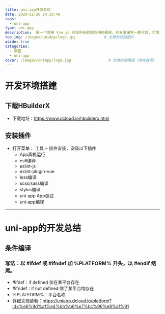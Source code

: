 ```yaml
---
title: uni-app开发总结
date: 2020-11-26 14:38:48
tags: 
  - uni-app
type: uni-app                                                                 # 标签、分类
description:  是一个使用 Vue.js 开发所有前端应用的框架，开发者编写一套代码，可发布到iOS、Android、Web（响应式）、以及各种小程序（微信/支付宝/百度/头条/QQ/钉钉/淘宝）、快应用等多个平台。
top_img: /images/uniApp/logo.jpg             # 文章的顶部图片
aside: true                                                                         # 展示文章侧边栏(默认为true)
categories: 
  - 教程
  - uni-app                                                                 # 文章标签
cover: /images/uniApp/logo.jpg                 # 文章的缩略图（用在首页）
---
```


# 开发环境搭建
## 下载HBuilderX
  * 下载地址：https://www.dcloud.io/hbuilderx.html
## 安装插件
  * 打开菜单： 工具 > 插件安装，安装以下插件
    * App真机运行
    * es6编译
    * eslint-js
    * eslint-plugin-vue
    * less编译
    * scss/sass编译
    * stylus编译
    * uni-app App调试
    * uni-app编译
***

# uni-app的开发总结
## 条件编译
### 写法：以 #ifdef 或 #ifndef 加 %PLATFORM% 开头，以 #endif 结尾。
  * #ifdef：if defined 仅在某平台存在
  * #ifndef：if not defined 除了某平台均存在
  * %PLATFORM%：平台名称
  * 详细文档请看：https://uniapp.dcloud.io/platform?id=%e6%9d%a1%e4%bb%b6%e7%bc%96%e8%af%91
